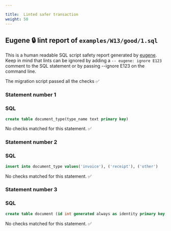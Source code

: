 ```yaml
---

title:  Linted safer transaction
weight: 50
---
```




## Eugene 🔒 lint report of `examples/W13/good/1.sql`

This is a human readable SQL script safety report generated by [eugene](https://github.com/kaaveland/eugene). Keep in mind that lints can be ignored by adding a `-- eugene: ignore E123` comment to the SQL statement or by passing --ignore E123 on the command line.

The migration script passed all the checks ✅

### Statement number 1

### SQL

```sql
create table document_type(type_name text primary key)
```

No checks matched for this statement. ✅

### Statement number 2

### SQL

```sql
insert into document_type values('invoice'), ('receipt'), ('other')
```

No checks matched for this statement. ✅

### Statement number 3

### SQL

```sql
create table document (id int generated always as identity primary key, type text references document_type(type_name))
```

No checks matched for this statement. ✅

